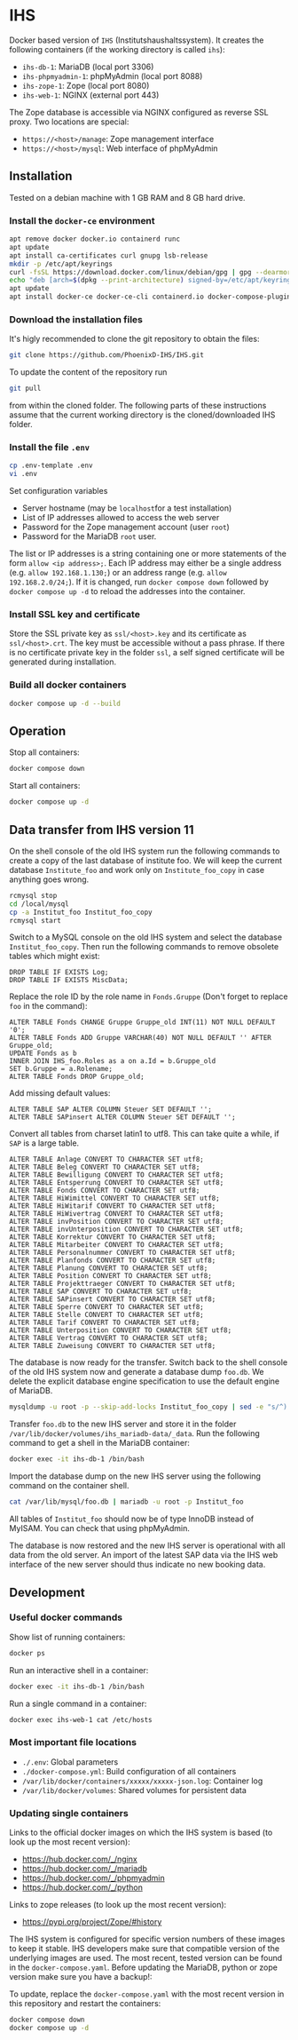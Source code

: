# IHS

Docker based version of `IHS` (Institutshaushaltssystem). It creates the following containers (if the working directory is called `ihs`):

- `ihs-db-1`: MariaDB (local port 3306)
- `ihs-phpmyadmin-1`: phpMyAdmin (local port 8088)
- `ihs-zope-1`: Zope (local port 8080)
- `ihs-web-1`: NGINX (external port 443)

The Zope database is accessible via NGINX configured as reverse SSL proxy. Two locations are special:

- `https://<host>/manage`: Zope management interface
- `https://<host>/mysql`: Web interface of phpMyAdmin

## Installation

Tested on a debian machine with 1&nbsp;GB RAM and 8&nbsp;GB hard drive.

### Install the `docker-ce` environment

```bash
apt remove docker docker.io containerd runc
apt update
apt install ca-certificates curl gnupg lsb-release
mkdir -p /etc/apt/keyrings
curl -fsSL https://download.docker.com/linux/debian/gpg | gpg --dearmor -o /etc/apt/keyrings/docker.gpg
echo "deb [arch=$(dpkg --print-architecture) signed-by=/etc/apt/keyrings/docker.gpg] https://download.docker.com/linux/debian $(lsb_release -cs) stable" | tee /etc/apt/sources.list.d/docker.list > /dev/null
apt update
apt install docker-ce docker-ce-cli containerd.io docker-compose-plugin
```

### Download the installation files

It's higly recommended to clone the git repository to obtain the files:
```bash
git clone https://github.com/PhoenixD-IHS/IHS.git
```
To update the content of the repository run
```bash
git pull
```
from within the cloned folder.
The following parts of these instructions assume that the current working directory is the cloned/downloaded IHS folder.

### Install the file `.env`

```bash
cp .env-template .env
vi .env
```

Set configuration variables

- Server hostname (may be `localhost`for a test installation)
- List of IP addresses allowed to access the web server
- Password for the Zope management account (user `root`)
- Password for the MariaDB `root` user.

The list or IP addresses is a string containing one or more statements of the form `allow <ip address>;`. Each IP address may either be a single address (e.g. `allow 192.168.1.130;`) or an address range (e.g. `allow 192.168.2.0/24;`). If it is changed, run `docker compose down` followed by `docker compose up -d` to reload the addresses into the container.

### Install SSL key and certificate

Store the SSL private key as `ssl/<host>.key` and its certificate as `ssl/<host>.crt`. The key must be accessible without a pass phrase. If there is no certificate private key in the folder `ssl`, a self signed certificate will be generated during installation.

### Build all docker containers

```bash
docker compose up -d --build
```

## Operation

Stop all containers:

```bash
docker compose down
```

Start all containers:

```bash
docker compose up -d
```

## Data transfer from IHS version 11

On the shell console of the old IHS system run the following commands to create a copy of the last database of institute foo. We will keep the current database `Institute_foo` and work only on `Institute_foo_copy` in case anything goes wrong.

```bash
rcmysql stop
cd /local/mysql
cp -a Institut_foo Institut_foo_copy
rcmysql start
```

Switch to a MySQL console on the old IHS system and select the database `Institut_foo_copy`. Then run the following commands to remove obsolete tables which might exist:

```mysql
DROP TABLE IF EXISTS Log;
DROP TABLE IF EXISTS MiscData;
```

Replace the role ID by the role name in `Fonds.Gruppe` (Don't forget to replace `foo` in the command):

```mysql
ALTER TABLE Fonds CHANGE Gruppe Gruppe_old INT(11) NOT NULL DEFAULT '0';
ALTER TABLE Fonds ADD Gruppe VARCHAR(40) NOT NULL DEFAULT '' AFTER Gruppe_old;
UPDATE Fonds as b
INNER JOIN IHS_foo.Roles as a on a.Id = b.Gruppe_old
SET b.Gruppe = a.Rolename;
ALTER TABLE Fonds DROP Gruppe_old;
```

Add missing default values:

```mysql
ALTER TABLE SAP ALTER COLUMN Steuer SET DEFAULT '';
ALTER TABLE SAPinsert ALTER COLUMN Steuer SET DEFAULT '';
```

Convert all tables from charset latin1 to utf8. This can take quite a while, if `SAP` is a large table.

```mysql
ALTER TABLE Anlage CONVERT TO CHARACTER SET utf8;
ALTER TABLE Beleg CONVERT TO CHARACTER SET utf8;
ALTER TABLE Bewilligung CONVERT TO CHARACTER SET utf8;
ALTER TABLE Entsperrung CONVERT TO CHARACTER SET utf8;
ALTER TABLE Fonds CONVERT TO CHARACTER SET utf8;
ALTER TABLE HiWimittel CONVERT TO CHARACTER SET utf8;
ALTER TABLE HiWitarif CONVERT TO CHARACTER SET utf8;
ALTER TABLE HiWivertrag CONVERT TO CHARACTER SET utf8;
ALTER TABLE invPosition CONVERT TO CHARACTER SET utf8;
ALTER TABLE invUnterposition CONVERT TO CHARACTER SET utf8;
ALTER TABLE Korrektur CONVERT TO CHARACTER SET utf8;
ALTER TABLE Mitarbeiter CONVERT TO CHARACTER SET utf8;
ALTER TABLE Personalnummer CONVERT TO CHARACTER SET utf8;
ALTER TABLE Planfonds CONVERT TO CHARACTER SET utf8;
ALTER TABLE Planung CONVERT TO CHARACTER SET utf8;
ALTER TABLE Position CONVERT TO CHARACTER SET utf8;
ALTER TABLE Projekttraeger CONVERT TO CHARACTER SET utf8;
ALTER TABLE SAP CONVERT TO CHARACTER SET utf8;
ALTER TABLE SAPinsert CONVERT TO CHARACTER SET utf8;
ALTER TABLE Sperre CONVERT TO CHARACTER SET utf8;
ALTER TABLE Stelle CONVERT TO CHARACTER SET utf8;
ALTER TABLE Tarif CONVERT TO CHARACTER SET utf8;
ALTER TABLE Unterposition CONVERT TO CHARACTER SET utf8;
ALTER TABLE Vertrag CONVERT TO CHARACTER SET utf8;
ALTER TABLE Zuweisung CONVERT TO CHARACTER SET utf8;
```

The database is now ready for the transfer. Switch back to the shell console of the old IHS system now and generate a database dump `foo.db`. We delete the explicit database engine specification to use the default engine of MariaDB.

```bash
mysqldump -u root -p --skip-add-locks Institut_foo_copy | sed -e "s/^) ENGINE.*utf8;$/);/" > /local/tmp/foo.db
```

Transfer `foo.db` to the new IHS server and store it in the folder `/var/lib/docker/volumes/ihs_mariadb-data/_data`. Run the following command to get a shell in the MariaDB container:

```bash
docker exec -it ihs-db-1 /bin/bash
```

Import the database dump on the new IHS server using the following command on the container shell.

```bash
cat /var/lib/mysql/foo.db | mariadb -u root -p Institut_foo
```

All tables of `Institut_foo` should now be of type InnoDB instead of MyISAM. You can check that using phpMyAdmin.

The database is now restored and the new IHS server is operational with all data from the old server. An import of the latest SAP data via the IHS web interface of the new server should thus indicate no new booking data.

## Development

### Useful docker commands

Show list of running containers:

```bash
docker ps
```

Run an interactive shell in a container:

```bash
docker exec -it ihs-db-1 /bin/bash
```

Run a single command in a container:

```bash
docker exec ihs-web-1 cat /etc/hosts
```

### Most important file locations

- `./.env`: Global parameters
- `./docker-compose.yml`: Build configuration of all containers
- `/var/lib/docker/containers/xxxxx/xxxxx-json.log`: Container log
- `/var/lib/docker/volumes`: Shared volumes for persistent data

### Updating single containers

Links to the official docker images on which the IHS system is based (to look up the most recent version):

- https://hub.docker.com/_/nginx
- https://hub.docker.com/_/mariadb
- https://hub.docker.com/_/phpmyadmin
- https://hub.docker.com/_/python

Links to zope releases (to look up the most recent version):

- https://pypi.org/project/Zope/#history

The IHS system is configured for specific version numbers of these images to keep it stable. IHS developers make sure that compatible version of the underlying images are used. The most recent, tested version can be found in the `docker-compose.yaml`.  Before updating the MariaDB, python or zope version make sure you have a backup!:

To update, replace the `docker-compose.yaml` with the most recent version in this repository and restart the containers:

```bash
docker compose down
docker compose up -d
```
